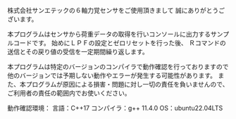 株式会社サンエテックの６軸力覚センサをご使用頂きまして
誠にありがとうございます。

本プログラムはセンサから荷重データの取得を行いコンソールに出力するサンプルコードです。
始めにＬＰＦの設定とゼロリセットを行った後、
Ｒコマンドの送信とその戻り値の受信を一定期間繰り返します。

本プログラムは特定のバージョンのコンパイラで動作確認を行っておりますので
他のバージョンでは予期しない動作やエラーが発生する可能性があります。
また、本プログラムが原因による損害・問題に対し一切の責任を負いませんので、
ご利用者の責任の範囲内でお使いください。

動作確認環境：
  言語：C++17
  コンパイラ：g++ 11.4.0
  OS：ubuntu22.04LTS
